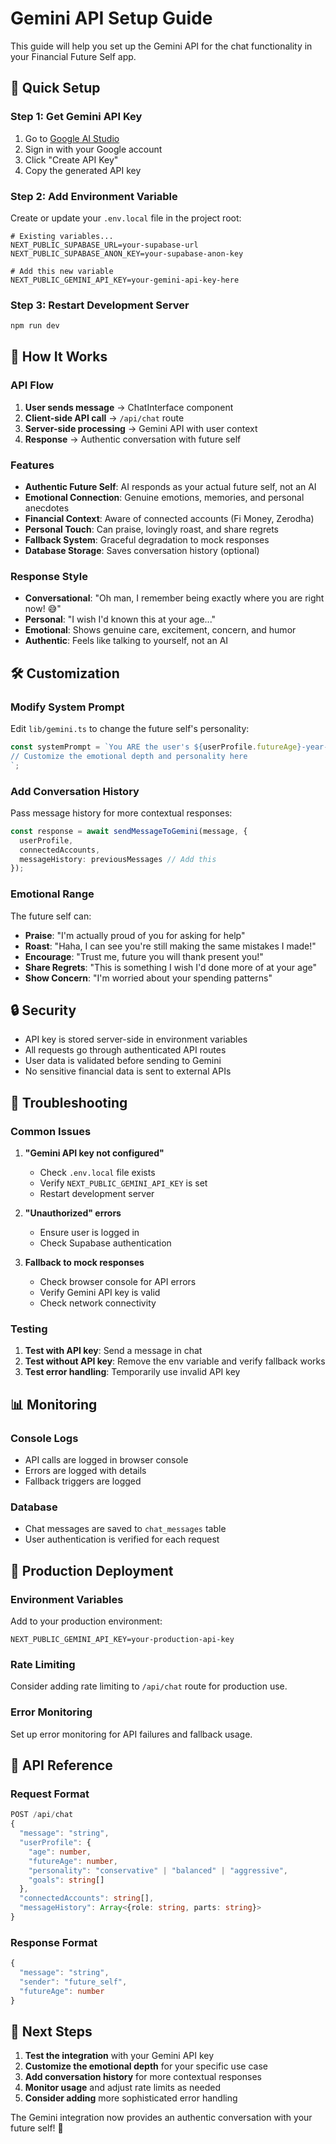 # Gemini API Setup Guide

This guide will help you set up the Gemini API for the chat functionality in your Financial Future Self app.

## 🚀 Quick Setup

### Step 1: Get Gemini API Key

1. Go to [Google AI Studio](https://makersuite.google.com/app/apikey)
2. Sign in with your Google account
3. Click "Create API Key"
4. Copy the generated API key

### Step 2: Add Environment Variable

Create or update your `.env.local` file in the project root:

```env
# Existing variables...
NEXT_PUBLIC_SUPABASE_URL=your-supabase-url
NEXT_PUBLIC_SUPABASE_ANON_KEY=your-supabase-anon-key

# Add this new variable
NEXT_PUBLIC_GEMINI_API_KEY=your-gemini-api-key-here
```

### Step 3: Restart Development Server

```bash
npm run dev
```

## 🔧 How It Works

### API Flow
1. **User sends message** → ChatInterface component
2. **Client-side API call** → `/api/chat` route
3. **Server-side processing** → Gemini API with user context
4. **Response** → Authentic conversation with future self

### Features
- **Authentic Future Self**: AI responds as your actual future self, not an AI
- **Emotional Connection**: Genuine emotions, memories, and personal anecdotes
- **Financial Context**: Aware of connected accounts (Fi Money, Zerodha)
- **Personal Touch**: Can praise, lovingly roast, and share regrets
- **Fallback System**: Graceful degradation to mock responses
- **Database Storage**: Saves conversation history (optional)

### Response Style
- **Conversational**: "Oh man, I remember being exactly where you are right now! 😅"
- **Personal**: "I wish I'd known this at your age..."
- **Emotional**: Shows genuine care, excitement, concern, and humor
- **Authentic**: Feels like talking to yourself, not an AI

## 🛠️ Customization

### Modify System Prompt
Edit `lib/gemini.ts` to change the future self's personality:

```typescript
const systemPrompt = `You ARE the user's ${userProfile.futureAge}-year-old self...
// Customize the emotional depth and personality here
`;
```

### Add Conversation History
Pass message history for more contextual responses:

```typescript
const response = await sendMessageToGemini(message, {
  userProfile,
  connectedAccounts,
  messageHistory: previousMessages // Add this
});
```

### Emotional Range
The future self can:
- **Praise**: "I'm actually proud of you for asking for help"
- **Roast**: "Haha, I can see you're still making the same mistakes I made!"
- **Encourage**: "Trust me, future you will thank present you!"
- **Share Regrets**: "This is something I wish I'd done more of at your age"
- **Show Concern**: "I'm worried about your spending patterns"

## 🔒 Security

- API key is stored server-side in environment variables
- All requests go through authenticated API routes
- User data is validated before sending to Gemini
- No sensitive financial data is sent to external APIs

## 🐛 Troubleshooting

### Common Issues

1. **"Gemini API key not configured"**
   - Check `.env.local` file exists
   - Verify `NEXT_PUBLIC_GEMINI_API_KEY` is set
   - Restart development server

2. **"Unauthorized" errors**
   - Ensure user is logged in
   - Check Supabase authentication

3. **Fallback to mock responses**
   - Check browser console for API errors
   - Verify Gemini API key is valid
   - Check network connectivity

### Testing

1. **Test with API key**: Send a message in chat
2. **Test without API key**: Remove the env variable and verify fallback works
3. **Test error handling**: Temporarily use invalid API key

## 📊 Monitoring

### Console Logs
- API calls are logged in browser console
- Errors are logged with details
- Fallback triggers are logged

### Database
- Chat messages are saved to `chat_messages` table
- User authentication is verified for each request

## 🚀 Production Deployment

### Environment Variables
Add to your production environment:
```env
NEXT_PUBLIC_GEMINI_API_KEY=your-production-api-key
```

### Rate Limiting
Consider adding rate limiting to `/api/chat` route for production use.

### Error Monitoring
Set up error monitoring for API failures and fallback usage.

## 📝 API Reference

### Request Format
```typescript
POST /api/chat
{
  "message": "string",
  "userProfile": {
    "age": number,
    "futureAge": number,
    "personality": "conservative" | "balanced" | "aggressive",
    "goals": string[]
  },
  "connectedAccounts": string[],
  "messageHistory": Array<{role: string, parts: string}>
}
```

### Response Format
```typescript
{
  "message": "string",
  "sender": "future_self",
  "futureAge": number
}
```

## 🎯 Next Steps

1. **Test the integration** with your Gemini API key
2. **Customize the emotional depth** for your specific use case
3. **Add conversation history** for more contextual responses
4. **Monitor usage** and adjust rate limits as needed
5. **Consider adding** more sophisticated error handling

The Gemini integration now provides an authentic conversation with your future self! 🎉 